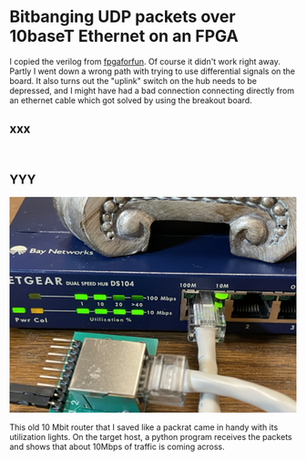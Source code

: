 # Bitbanging UDP packets over 10baseT Ethernet on an FPGA

I copied the verilog from [fpgaforfun](https://www.fpga4fun.com/10BASE-T1.html).
Of course it didn't work right away. Partly I went down a wrong path with trying to 
use differential signals on the board. It also turns out the "uplink" switch on the 
hub needs to be depressed, and I might have had a bad connection connecting directly
from an ethernet cable which got solved by using the breakout board.

## xxx

<img src="/img/IMG_4836.jpg" class="img-responsive" alt="" > 

## YYY 
<img src="/IMG_4836.jpg" class="img-responsive" alt="" > 


This old 10 Mbit router that I saved like a packrat came in handy with
its utilization lights.
On the target host, a python program receives the packets and shows that
about 10Mbps of traffic is coming across.
